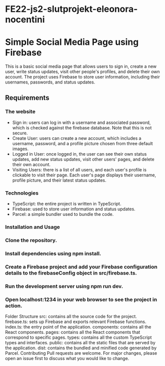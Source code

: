 # FE22-js2-slutprojekt-eleonora-nocentini

# Simple Social Media Page using Firebase
This is a basic social media page that allows users to sign in, create a new user, write status updates, visit other people's profiles, and delete their own account. The project uses Firebase to store user information, including their usernames, passwords, and status updates.

## Requirements
### The website
* Sign in: users can log in with a username and associated password, which is checked against the firebase database. Note that this is not secure.
* Create User: users can create a new account, which includes a username, password, and a profile picture chosen from three default images.
* Logged in User: once logged in, the user can see their own status updates, add new status updates, visit other users' pages, and delete their own account.
* Visiting Users: there is a list of all users, and each user's profile is clickable to visit their page. Each user's page displays their username, profile picture, and their latest status updates.
### Technologies
* TypeScript: the entire project is written in TypeScript.
* Firebase: used to store user information and status updates.
* Parcel: a simple bundler used to bundle the code.
### Installation and Usage
### Clone the repository.
### Install dependencies using npm install.
### Create a Firebase project and add your Firebase configuration details to the firebaseConfig object in src/firebase.ts.
### Run the development server using npm run dev.
### Open localhost:1234 in your web browser to see the project in action.
Folder Structure
src: contains all the source code for the project.
firebase.ts: sets up Firebase and exports relevant Firebase functions.
index.ts: the entry point of the application.
components: contains all the React components.
pages: contains all the React components that correspond to specific pages.
types: contains all the custom TypeScript types and interfaces.
public: contains all the static files that are served by the application.
dist: contains the bundled and minified code generated by Parcel.
Contributing
Pull requests are welcome. For major changes, please open an issue first to discuss what you would like to change.


